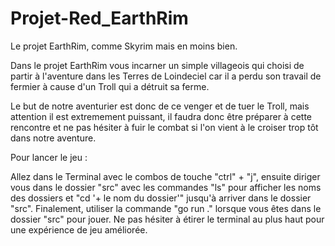 # Projet-Red_EarthRim
Le projet EarthRim, comme Skyrim mais en moins bien.

Dans le projet EarthRim vous incarner un simple villageois qui choisi de partir à l'aventure dans les Terres de Loindeciel car il a perdu son travail de fermier à cause d'un Troll qui a détruit sa ferme.

Le but de notre aventurier est donc de ce venger et de tuer le Troll, mais attention il est extremement puissant, il faudra donc être préparer à cette rencontre et ne pas hésiter à fuir le combat si l'on vient à le croiser trop tôt dans notre aventure.


Pour lancer le jeu :

Allez dans le Terminal avec le combos de touche "ctrl" + "j", ensuite diriger vous dans le dossier "src" avec les commandes "ls" pour afficher les noms des dossiers et "cd '+ le nom du dossier'" jusqu'à arriver dans le dossier "src". 
Finalement, utiliser la commande "go run ." lorsque vous êtes dans le dossier "src" pour jouer.
Ne pas hésiter à étirer le terminal au plus haut pour une expérience de jeu améliorée.
